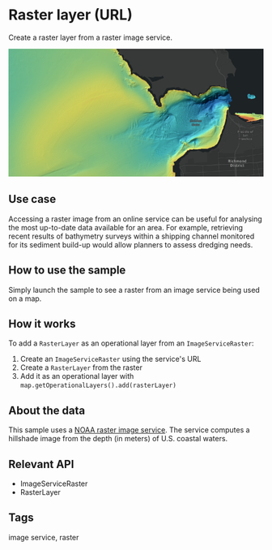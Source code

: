 # Raster layer (URL)

Create a raster layer from a raster image service.

![Image of raster layer URL](RasterLayerURL.png)

## Use case

Accessing a raster image from an online service can be useful for analysing the most up-to-date data available for an area. For example, retrieving recent results of bathymetry surveys within a shipping channel monitored for its sediment build-up would allow planners to assess dredging needs.

## How to use the sample

Simply launch the sample to see a raster from an image service being used on a map.

## How it works

To add a `RasterLayer` as an operational layer from an `ImageServiceRaster`:

1. Create an `ImageServiceRaster` using the service's URL
2. Create a `RasterLayer` from the raster
3. Add it as an operational layer with `map.getOperationalLayers().add(rasterLayer)`

## About the data

This sample uses a [NOAA raster image service](https://gis.ngdc.noaa.gov/arcgis/rest/services/bag_hillshades_subsets/ImageServer). The service computes a hillshade image from the depth (in meters) of U.S. coastal waters.

## Relevant API

*  ImageServiceRaster
*  RasterLayer

## Tags

image service, raster